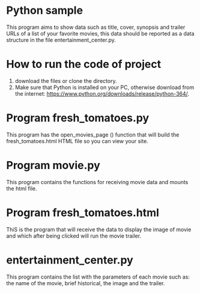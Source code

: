 # Python sample
This program aims to show data such as title, cover, synopsis and trailer URLs of a list of your favorite movies, this data should be reported as a data structure in the file entertainment_center.py.

# How to run the code of project
1. download the files or clone the directory.
2. Make sure that Python is installed on your PC, otherwise download from the internet: https://www.python.org/downloads/release/python-364/.

# Program fresh_tomatoes.py
This program has the open_movies_page () function that will build the fresh_tomatoes.html HTML file so you can view your site.

# Program movie.py
This program contains the functions for receiving movie data and mounts the html file.

# Program fresh_tomatoes.html
ThiS is the program that will receive the data to display the image of movie and
which after being clicked will run the movie trailer.

# entertainment_center.py
This program contains the list with the parameters of each movie such as: the name of the movie, brief historical, the image and the trailer.